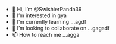 - 👋 Hi, I’m @SwishierPanda39
- 👀 I’m interested in gya
- 🌱 I’m currently learning ...agdf
- 💞️ I’m looking to collaborate on ...gagadf
- 📫 How to reach me ...agga

<!---
SwishierPanda39/SwishierPanda39 is a ✨ special ✨ repository because its `README.md` (this file) appears on your GitHub profile.
You can click the Preview link to take a look at your changes.
--->
